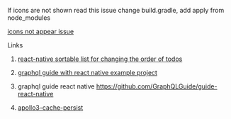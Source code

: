 If icons are not shown read this issue
change build.gradle, add apply from node_modules

[icons not appear issue](https://github.com/oblador/react-native-vector-icons/issues/661)

Links

1. [react-native sortable list for changing the order of todos](https://github.com/gitim/react-native-sortable-list)

1. [graphql guide with react native example project](https://vscode.dev/github/GraphQLGuide/guide-react-native)

1. graphql guide react native https://github.com/GraphQLGuide/guide-react-native

1. [apollo3-cache-persist](https://www.npmjs.com/package/apollo3-cache-persist)
